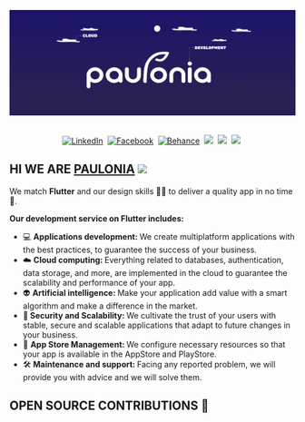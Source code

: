 [<img src = "https://github.com/gabeee28/gabeee28/blob/main/Cover.png">][Paulonia]

<!---![I am GitHub Readme Generator's creator](https://github.com/gabeee28/gabeee28/blob/main/Cover.png) [Paulonia] 
--->
<p align="center">
<br>
<a href="https://www.linkedin.com/company/paulonia/"><img src="https://img.shields.io/badge/linkedin-5E47C7.svg?&style=for-the-badge&logo=linkedin&logoColor=white" alt="LinkedIn" /></a>&nbsp;
<a href="https://www.facebook.com/pauloniadev"><img src="https://img.shields.io/badge/facebook-5E47C7.svg?&style=for-the-badge&logo=facebook&logoColor=white" alt="Facebook" /></a>&nbsp;
<a href="https://https://www.behance.net/pauloniastudio?tracking_source=search_projects_recommended%7Cpaulonia"><img src="https://img.shields.io/badge/-Behance-5E47C7?style=for-the-badge&logo=behance&logoColor=white" alt="Behance" /></a>&nbsp;
<a href="https://www.youtube.com/channel/UCC10g3-k6KyHwEPUdSd3mbQ"><img src="https://img.shields.io/badge/YouTube-5E47C7?style=for-the-badge&logo=youtube&logoColor=white" /></a>&nbsp;
<a href="https://apps.apple.com/pe/developer/paulonia/id1561662338"><img src="https://img.shields.io/badge/App_Store-5E47C7?style=for-the-badge&logo=app-store&logoColor=white" /></a>&nbsp;
<a href="https://play.google.com/store/apps/dev?id=4688063457703243175"><img src="https://img.shields.io/badge/Google_Play-5E47C7?style=for-the-badge&logo=google-play&logoColor=white" /></a>&nbsp;




<!--<a href="https://kkvanonymous.github.io/"><img alt="Website" src="https://img.shields.io/website?style=for-the-badge&up_message=portfolio&url=https%3A%2F%2Fkkvanonymous.github.io%2F"></a>-->
</p>

## HI WE ARE [PAULONIA]   <img src="https://media.giphy.com/media/hvRJCLFzcasrR4ia7z/giphy.gif" width="30px"/>

We match <b>Flutter</b> and our design skills 🧑‍💻 to deliver a quality app in no time 🚀.

<b> Our development service on Flutter includes:</b>
- 💻 <b> Applications development: </b> We create multiplatform applications with the best practices, to guarantee the success of your business.
- ☁️ <b> Cloud computing: </b> Everything related to databases, authentication, data storage, and more, are implemented in the cloud to guarantee the scalability and performance of your app.
- 👽 <b> Artificial intelligence: </b> Make your application add value with a smart algorithm and make a difference in the market.
- 🧐<b> Security and Scalability: </b> We cultivate the trust of your users with stable, secure and scalable applications that adapt to future changes in your business.
- 🚀 <b> App Store Management: </b> We configure necessary resources so that your app is available in the AppStore and PlayStore.
- 🛠 <b> Maintenance and support: </b> Facing any reported problem, we will provide you with advice and we will solve them.

## OPEN SOURCE CONTRIBUTIONS 🌱






[PAULONIA]: https://paulonia.dev/

<!---
gabeee28/gabeee28 is a ✨ special ✨ repository because its `README.md` (this file) appears on your GitHub profile.
You can click the Preview link to take a look at your changes.
--->
